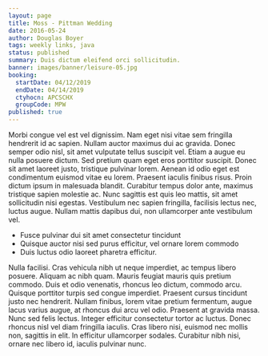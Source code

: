 ```yaml
---
layout: page
title: Moss - Pittman Wedding
date: 2016-05-24
author: Douglas Boyer
tags: weekly links, java
status: published
summary: Duis dictum eleifend orci sollicitudin.
banner: images/banner/leisure-05.jpg
booking:
  startDate: 04/12/2019
  endDate: 04/14/2019
  ctyhocn: APCSCHX
  groupCode: MPW
published: true
---
```

Morbi congue vel est vel dignissim. Nam eget nisi vitae sem fringilla hendrerit id ac sapien. Nullam auctor maximus dui ac gravida. Donec semper odio nisl, sit amet vulputate tellus suscipit vel. Etiam a augue eu nulla posuere dictum. Sed pretium quam eget eros porttitor suscipit. Donec sit amet laoreet justo, tristique pulvinar lorem.
Aenean id odio eget est condimentum euismod vitae eu lorem. Praesent iaculis finibus risus. Proin dictum ipsum in malesuada blandit. Curabitur tempus dolor ante, maximus tristique sapien molestie ac. Nunc sagittis est quis leo mattis, sit amet sollicitudin nisi egestas. Vestibulum nec sapien fringilla, facilisis lectus nec, luctus augue. Nullam mattis dapibus dui, non ullamcorper ante vestibulum vel.

* Fusce pulvinar dui sit amet consectetur tincidunt
* Quisque auctor nisi sed purus efficitur, vel ornare lorem commodo
* Duis luctus odio laoreet pharetra efficitur.

Nulla facilisi. Cras vehicula nibh ut neque imperdiet, ac tempus libero posuere. Aliquam ac nibh quam. Mauris feugiat mauris quis pretium commodo. Duis et odio venenatis, rhoncus leo dictum, commodo arcu. Quisque porttitor turpis sed congue imperdiet. Praesent cursus tincidunt justo nec hendrerit. Nullam finibus, lorem vitae pretium fermentum, augue lacus varius augue, at rhoncus dui arcu vel odio. Praesent at gravida massa. Nunc sed felis lectus. Integer efficitur consectetur tortor ac luctus. Donec rhoncus nisl vel diam fringilla iaculis. Cras libero nisi, euismod nec mollis non, sagittis in elit. In efficitur ullamcorper sodales. Curabitur nibh nisi, ornare nec libero id, iaculis pulvinar nunc.
